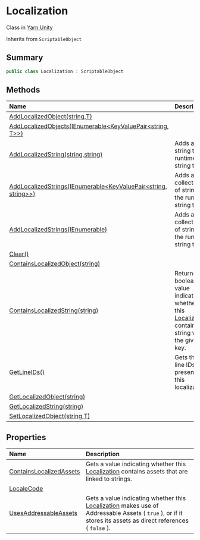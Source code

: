 # Localization

Class in [Yarn.Unity](/api/csharp/yarn.unity.md)

Inherits from `ScriptableObject`

## Summary



```csharp
public class Localization : ScriptableObject
```

## Methods

|Name|Description|
|:---|:---|
|[AddLocalizedObject(string,T)](/api/csharp/yarn.unity.localization.addlocalizedobject.md)||
|[AddLocalizedObjects(IEnumerable<KeyValuePair<string, T>>)](/api/csharp/yarn.unity.localization.addlocalizedobjects.md)||
|[AddLocalizedString(string,string)](/api/csharp/yarn.unity.localization.addlocalizedstring.md)|Adds a new string to the runtime string table.|
|[AddLocalizedStrings(IEnumerable<KeyValuePair<string, string>>)](/api/csharp/yarn.unity.localization.addlocalizedstrings-1.md)|Adds a collection of strings to the runtime string table.|
|[AddLocalizedStrings(IEnumerable<StringTableEntry>)](/api/csharp/yarn.unity.localization.addlocalizedstrings-2.md)|Adds a collection of strings to the runtime string table.|
|[Clear()](/api/csharp/yarn.unity.localization.clear.md)||
|[ContainsLocalizedObject(string)](/api/csharp/yarn.unity.localization.containslocalizedobject.md)||
|[ContainsLocalizedString(string)](/api/csharp/yarn.unity.localization.containslocalizedstring.md)|Returns a boolean value indicating whether this  <a href="yarn.unity.localization.md">Localization</a>  contains a string with the given key.|
|[GetLineIDs()](/api/csharp/yarn.unity.localization.getlineids.md)|Gets the line IDs present in this localization.|
|[GetLocalizedObject(string)](/api/csharp/yarn.unity.localization.getlocalizedobject.md)||
|[GetLocalizedString(string)](/api/csharp/yarn.unity.localization.getlocalizedstring.md)||
|[SetLocalizedObject(string,T)](/api/csharp/yarn.unity.localization.setlocalizedobject.md)||

## Properties

|Name|Description|
|:---|:---|
|[ContainsLocalizedAssets](/api/csharp/yarn.unity.localization.containslocalizedassets.md)|Gets a value indicating whether this  <a href="yarn.unity.localization.md">Localization</a>  contains assets that are linked to strings.|
|[LocaleCode](/api/csharp/yarn.unity.localization.localecode.md)||
|[UsesAddressableAssets](/api/csharp/yarn.unity.localization.usesaddressableassets.md)|Gets a value indicating whether this  <a href="yarn.unity.localization.md">Localization</a>  makes use of Addressable Assets ( <code>true</code> ), or if it stores its assets as direct references ( <code>false</code> ).|

